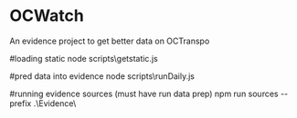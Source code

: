 # OCWatch
An evidence project to get better data on OCTranspo

#loading static
node scripts\getstatic.js

#pred data into evidence
node scripts\runDaily.js

#running evidence sources (must have run data prep)
npm run sources --prefix .\Evidence\